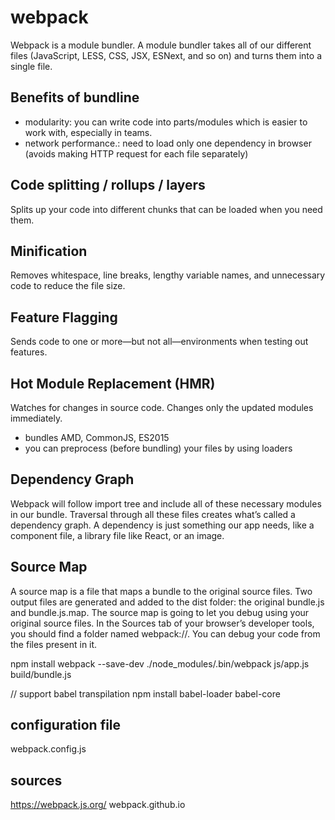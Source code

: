 # webpack
Webpack is a module bundler. A module bundler takes all of our different files (JavaScript, LESS, CSS, JSX, ESNext, and so on) and turns them into a single file.

## Benefits of bundline
- modularity: you can write code into parts/modules which is easier to work with, especially in teams.
- network performance.: need to load only one dependency in browser (avoids making HTTP request for each file separately)

## Code splitting / rollups / layers
Splits up your code into different chunks that can be loaded when you need them.

## Minification
Removes whitespace, line breaks, lengthy variable names, and unnecessary code to reduce the file size.

## Feature Flagging
Sends code to one or more—but not all—environments when testing out features.

## Hot Module Replacement (HMR)
Watches for changes in source code. Changes only the updated modules immediately.



* bundles AMD, CommonJS, ES2015
* you can preprocess (before bundling) your files by using loaders


## Dependency Graph
Webpack will follow import tree and include all of these necessary modules in our bundle. Traversal through all these files creates what’s called a dependency graph. A dependency is just something our app needs, like a component file, a library file like React, or an image.



## Source Map
A source map is a file that maps a bundle to the original source files.
Two output files are generated and added to the dist folder: the original bundle.js and bundle.js.map.
The source map is going to let you debug using your original source files. In the Sources tab of your browser’s developer tools, you should find a folder named webpack://. You can debug your code from the files present in it.



npm install webpack --save-dev
./node_modules/.bin/webpack js/app.js build/bundle.js
<script src="/build/bundle.js" type="text/javascript"></script>


// support babel transpilation
npm install babel-loader babel-core

## configuration file
webpack.config.js


## sources
https://webpack.js.org/
webpack.github.io

